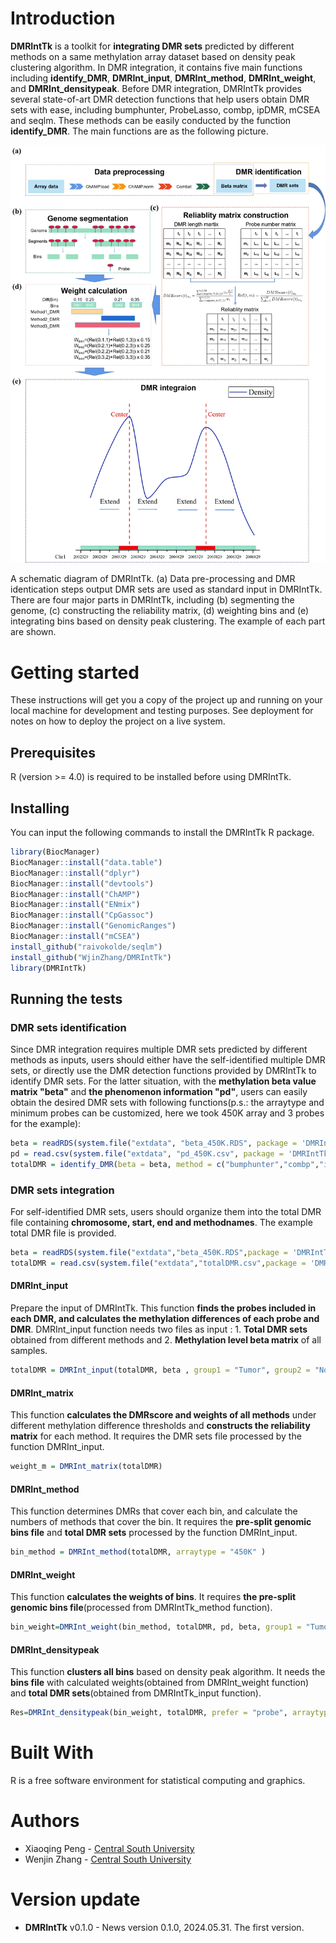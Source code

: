 
# Introduction
 **DMRIntTk** is a toolkit for **integrating DMR sets** predicted by different methods on a same methylation array dataset based on density peak clustering algorithm.
 In DMR integration, it contains five main functions including **identify_DMR**, **DMRInt_input**, **DMRInt_method**, **DMRInt_weight**,  and **DMRInt_densitypeak**.
 Before DMR integration, DMRIntTk provides several state-of-art DMR detection functions that help users obtain DMR sets with ease, including bumphunter, ProbeLasso, combp, ipDMR, mCSEA and seqlm. These methods can be easily conducted by the function **identify_DMR**.
 The main functions are as the following picture.

 ![image](https://github.com/WjinZhang/DMRIntTk/blob/main/Workflow.jpg)

A schematic diagram of DMRIntTk. (a) Data pre-processing and DMR identication steps output DMR sets are used as standard input in DMRIntTk. There are four major parts in DMRIntTk, including (b) segmenting the genome, (c) constructing the reliability matrix, (d) weighting bins and (e) integrating bins based on density peak clustering. The example of each part are shown.
 # Getting started 
 These instructions will get you a copy of the project up and running on your local machine for development and testing purposes. See deployment for notes on how to deploy the project on a live system.
 ## Prerequisites
 R (version >= 4.0) is required to be installed before using DMRIntTk.

 ## Installing
 You can input the following commands to install the DMRIntTk R package.
 
 ```R
 library(BiocManager)
 BiocManager::install("data.table")
 BiocManager::install("dplyr")
 BiocManager::install("devtools")
 BiocManager::install("ChAMP")
 BiocManager::install("ENmix")
 BiocManager::install("CpGassoc")
 BiocManager::install("GenomicRanges")
 BiocManager::install("mCSEA")
 install_github("raivokolde/seqlm")
 install_github("WjinZhang/DMRIntTk")
 library(DMRIntTk)
 ```
 ## Running the tests

 ### DMR sets identification
 Since DMR integration requires multiple DMR sets predicted by different methods as inputs, users should either have the self-identified multiple DMR sets, or directly use the DMR detection functions provided by DMRIntTk to identify DMR sets.
 For the latter situation, with the **methylation beta value matrix "beta"** and **the phenomenon information "pd"**, users can easily obtain the desired DMR sets with following functions(p.s.: the arraytype and minimum 
 probes can be customized, here we took 450K array and 3 probes for the example):
 ```R
 beta = readRDS(system.file("extdata", "beta_450K.RDS", package = 'DMRIntTk'))
 pd = read.csv(system.file("extdata", "pd_450K.csv", package = 'DMRIntTk'))
totalDMR = identify_DMR(beta = beta, method = c("bumphunter","combp","ipDMR","mCSEA","ProbeLasso","seqlm"), pheno = pd, arraytype = "450K", group1 = "Tumor", group2 = "Normal", minProbes = 3, regionsTypes = "promoter")
```

 ### DMR sets integration
 For self-identified DMR sets, users should organize them into the total DMR file containing **chromosome, start, end and methodnames**. The example total DMR file is provided.
 ```R
 beta = readRDS(system.file("extdata","beta_450K.RDS",package = 'DMRIntTk'))
 totalDMR = read.csv(system.file("extdata","totalDMR.csv",package = 'DMRIntTk'))
 ```
 #### DMRInt_input
 Prepare the input of DMRIntTk.
 This function **finds the probes included in each DMR, and calculates the methylation differences of each probe and DMR**.
 DMRInt_input function needs two files as input : 1. **Total DMR sets** obtained from different methods and 2. **Methylation level beta matrix** of all samples. 
```R
totalDMR = DMRInt_input(totalDMR, beta , group1 = "Tumor", group2 = "Normal" , arraytype = "450K")                                                        
```
 
 #### DMRInt_matrix
 This function **calculates the DMRscore and weights of all methods** under different methylation difference thresholds and
 **constructs the reliability matrix** for each method. It requires the DMR sets file processed by the function DMRInt_input.

 ```R
 weight_m = DMRInt_matrix(totalDMR)
 ```
 
 #### DMRInt_method
This function determines DMRs that cover each bin, and calculate the numbers of methods that cover the bin. 
It requires the **pre-split genomic bins file** and **total DMR sets** processed by the function DMRInt_input.

```R
bin_method = DMRInt_method(totalDMR, arraytype = "450K" )
```
 #### DMRInt_weight
 This function **calculates the weights of bins**. It requires **the pre-split genomic bins file**(processed from DMRIntTk_method function).
 
```R
bin_weight=DMRInt_weight(bin_method, totalDMR, pd, beta, group1 = "Tumor", group2 = "Normal")
```
 
 #### DMRInt_densitypeak
 This function **clusters all bins** based on density peak algorithm. It needs the **bins file** with calculated weights(obtained from DMRInt_weight function)
 and **total DMR sets**(obtained from DMRIntTk_input function).

```R
Res=DMRInt_densitypeak(bin_weight, totalDMR, prefer = "probe", arraytype = "450K")
```
 
 # Built With
  R is a free software environment for statistical computing and graphics.
  
 # Authors
* Xiaoqing Peng - [Central South University](https://life.csu.edu.cn/jsxx.jsp?urltype=news.NewsContentUrl&wbtreeid=1815&wbnewsid=3625)
* Wenjin Zhang - [Central South University](https://life.csu.edu.cn/)

# Version update
* **DMRIntTk** v0.1.0 -  News version 0.1.0, 2024.05.31. The first version.
